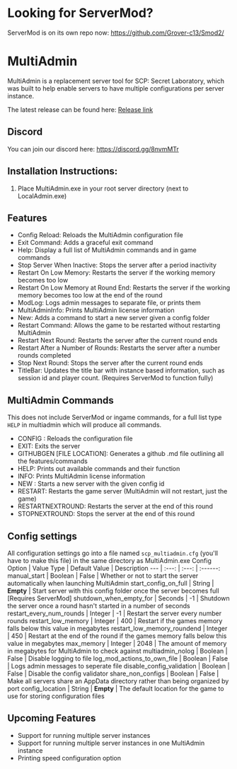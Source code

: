 # Looking for ServerMod?
ServerMod is on its own repo now: https://github.com/Grover-c13/Smod2/

# MultiAdmin
MultiAdmin is a replacement server tool for SCP: Secret Laboratory, which was built to help enable servers to have multiple configurations per server instance.

The latest release can be found here: [Release link](https://github.com/Dankrushen/MultiAdmin/releases/latest)

## Discord
You can join our discord here: https://discord.gg/8nvmMTr

## Installation Instructions:
1. Place MultiAdmin.exe in your root server directory (next to LocalAdmin.exe)

## Features
- Config Reload: Reloads the MultiAdmin configuration file
- Exit Command: Adds a graceful exit command
- Help: Display a full list of MultiAdmin commands and in game commands
- Stop Server When Inactive: Stops the server after a period inactivity
- Restart On Low Memory: Restarts the server if the working memory becomes too low
- Restart On Low Memory at Round End: Restarts the server if the working memory becomes too low at the end of the round
- ModLog: Logs admin messages to separate file, or prints them
- MultiAdminInfo: Prints MultiAdmin license information
- New: Adds a command to start a new server given a config folder
- Restart Command: Allows the game to be restarted without restarting MultiAdmin
- Restart Next Round: Restarts the server after the current round ends
- Restart After a Number of Rounds: Restarts the server after a number rounds completed
- Stop Next Round: Stops the server after the current round ends
- TitleBar: Updates the title bar with instance based information, such as session id and player count. (Requires ServerMod to function fully)

## MultiAdmin Commands
This does not include ServerMod or ingame commands, for a full list type `HELP` in multiadmin which will produce all commands.

- CONFIG <RELOAD>: Reloads the configuration file
- EXIT: Exits the server
- GITHUBGEN [FILE LOCATION]: Generates a github .md file outlining all the features/commands
- HELP: Prints out available commands and their function
- INFO: Prints MultiAdmin license information
- NEW <CONFIG ID>: Starts a new server with the given config id
- RESTART: Restarts the game server (MultiAdmin will not restart, just the game)
- RESTARTNEXTROUND: Restarts the server at the end of this round
- STOPNEXTROUND: Stops the server at the end of this round

## Config settings
All configuration settings go into a file named `scp_multiadmin.cfg` (you'll have to make this file) in the same directory as MultiAdmin.exe
Config Option | Value Type | Default Value | Description
--- | :---: | :---: | :------:
manual_start | Boolean | False | Whether or not to start the server automatically when launching MultiAdmin
start_config_on_full | String | **Empty** | Start server with this config folder once the server becomes full [Requires ServerMod]
shutdown_when_empty_for | Seconds | -1 | Shutdown the server once a round hasn't started in a number of seconds
restart_every_num_rounds | Integer | -1 | Restart the server every number rounds
restart_low_memory | Integer | 400 | Restart if the games memory falls below this value in megabytes
restart_low_memory_roundend | Integer | 450 | Restart at the end of the round if the games memory falls below this value in megabytes
max_memory | Integer | 2048 | The amount of memory in megabytes for MultiAdmin to check against
multiadmin_nolog | Boolean | False | Disable logging to file
log_mod_actions_to_own_file | Boolean | False | Logs admin messages to seperate file
disable_config_validation | Boolean | False | Disable the config validator
share_non_configs | Boolean | False | Make all servers share an AppData directory rather than being organized by port
config_location | String | **Empty** | The default location for the game to use for storing configuration files

## Upcoming Features
- Support for running multiple server instances
- Support for running multiple server instances in one MultiAdmin instance
- Printing speed configuration option
